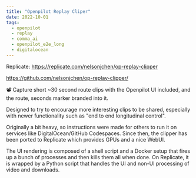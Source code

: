```yaml
---
title: "Openpilot Replay Cliper"
date: 2022-10-01
tags:
  - openpilot
  - replay
  - comma_ai
  - openpilot_e2e_long
  - digitalocean
---
```


Replicate: https://replicate.com/nelsonjchen/op-replay-clipper

https://github.com/nelsonjchen/op-replay-clipper/

📽 Capture short ~30 second route clips with the Openpilot UI included, and the route, seconds marker branded into it.

Designed to try to encourage more interesting clips to be shared, especially with newer functionality such as "end to end longitudinal control".

Originally a bit heavy, so instructions were made for others to run it on services like DigitalOcean/GitHub Codespaces. Since then, the clipper has been ported to Replicate which provides GPUs and a nice WebUI.

The UI rendering is composed of a shell script and a Docker setup that fires up a bunch of processes and then kills them all when done. On Replicate, it is wrapped by a Python script that handles the UI and non-UI processing of video and downloads.
